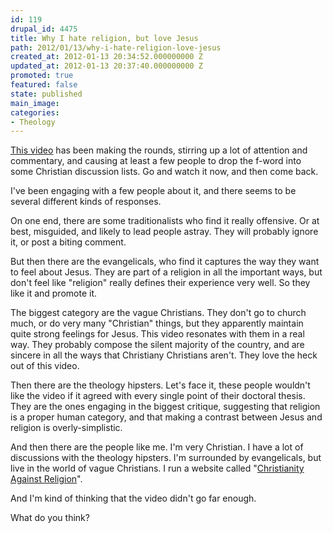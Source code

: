 ```yaml
---
id: 119
drupal_id: 4475
title: Why I hate religion, but love Jesus
path: 2012/01/13/why-i-hate-religion-love-jesus
created_at: 2012-01-13 20:34:52.000000000 Z
updated_at: 2012-01-13 20:37:40.000000000 Z
promoted: true
featured: false
state: published
main_image: 
categories:
- Theology
---
```

[This video](http://www.youtube.com/watch?v=1IAhDGYlpqY) has been making the rounds, stirring up a lot of attention and commentary, and causing at least a few people to drop the f-word into some Christian discussion lists. Go and watch it now, and then come back.

I've been engaging with a few people about it, and there seems to be several different kinds of responses.

On one end, there are some traditionalists who find it really offensive. Or at best, misguided, and likely to lead people astray. They will probably ignore it, or post a biting comment.

But then there are the evangelicals, who find it captures the way they want to feel about Jesus. They are part of a religion in all the important ways, but don't feel like "religion" really defines their experience very well. So they like it and promote it.

The biggest category are the vague Christians. They don't go to church much, or do very many "Christian" things, but they apparently maintain quite strong feelings for Jesus. This video resonates with them in a real way. They probably compose the silent majority of the country, and are sincere in all the ways that Christiany Christians aren't. They love the heck out of this video.

Then there are the theology hipsters. Let's face it, these people wouldn't like the video if it agreed with every single point of their doctoral thesis. They are the ones engaging in the biggest critique, suggesting that religion is a proper human category, and that making a contrast between Jesus and religion is overly-simplistic.

And then there are the people like me. I'm very Christian. I have a lot of discussions with the theology hipsters. I'm surrounded by evangelicals, but live in the world of vague Christians. I run a website called "[Christianity Against Religion](http://christianityagainstreligion.com)".

And I'm kind of thinking that the video didn't go far enough.

What do you think?
